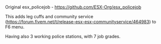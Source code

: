 Original esx_policejob - https://github.com/ESX-Org/esx_policejob


This adds leg cuffs and community service (https://forum.fivem.net/t/release-esx-esx-communityservice/464983) to F6 menu.

Having also 3 working police stations, with 7 job grades.
